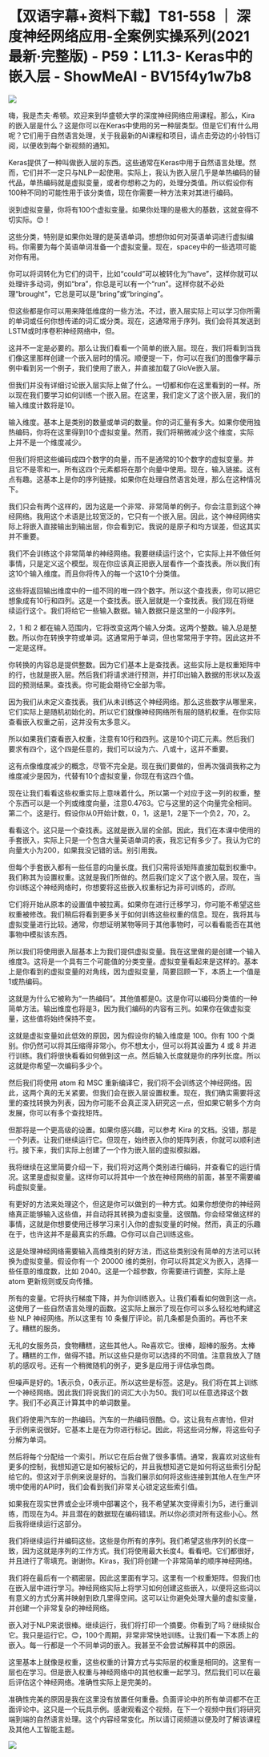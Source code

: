 # 【双语字幕+资料下载】T81-558 ｜ 深度神经网络应用-全案例实操系列(2021最新·完整版) - P59：L11.3- Keras中的嵌入层 - ShowMeAI - BV15f4y1w7b8

![](img/6c6a4e57e3618c11a532abc5118438e7_0.png)

嗨，我是杰夫·希顿。欢迎来到华盛顿大学的深度神经网络应用课程。那么，Kira的嵌入层是什么？这是你可以在Keras中使用的另一种层类型。但是它们有什么用呢？它们用于自然语言处理，关于我最新的AI课程和项目，请点击旁边的小铃铛订阅，以便收到每个新视频的通知。

Keras提供了一种叫做嵌入层的东西。这些通常在Keras中用于自然语言处理。然而，它们并不一定只与NLP一起使用。实际上，我认为嵌入层几乎是单热编码的替代品，单热编码就是虚拟变量，或者你想称之为的，处理分类值。所以假设你有100种不同的可能性用于该分类值，现在你需要一种方法来对其进行编码。

说到虚拟变量，你将有100个虚拟变量。如果你处理的是极大的基数，这就变得不切实际。😊！[](img/6c6a4e57e3618c11a532abc5118438e7_2.png)

这些分类，特别是如果你处理的是英语单词。想想你如何对英语单词进行虚拟编码。你需要为每个英语单词准备一个虚拟变量。现在，spacey中的一些选项可能对你有用。

你可以将词转化为它们的词干，比如“could”可以被转化为“have”，这样你就可以处理许多动词，例如“bra”，你总是可以有一个“run”。这样你就不必处理“brought”，它总是可以是“bring”或“bringing”。

但这些都是你可以用来降低维度的一些方法。不过，嵌入层实际上可以学习你所需的单词或任何你想传递的词汇或分类。现在，这通常用于序列。我们会将其发送到LSTM或时序卷积神经网络中，但。

这并不一定是必要的。那么让我们看看一个简单的嵌入层。现在，我们将看到当我们像这里那样创建一个嵌入层时的情况。顺便提一下，你可以在我们的图像字幕示例中看到另一个例子，我们使用了嵌入，并直接加载了GloVe嵌入层。

但我们并没有详细讨论嵌入层实际上做了什么。一切都和你在这里看到的一样。所以现在我们要学习如何训练一个嵌入层。在这里，我们定义了这个嵌入层，我们的输入维度计数将是10。

输入维度。基本上是类别的数量或单词的数量。你的词汇量有多大。如果你使用独热编码，你将在这里得到10个虚拟变量。然而，我们将稍微减少这个维度，实际上并不是一个维度减少。

但我们将把这些编码成四个数字的向量，而不是通常的10个数字的虚拟变量。并且它不是零和一。所有这四个元素都将在那个向量中使用。现在，输入链接。这有点有趣。这基本上是你的序列链接。如果你在处理自然语言处理，那么在这种情况下。

我们只会有两个这样的，因为这是一个非常、非常简单的例子。你会注意到这个神经网络。我用这个术语是比较宽泛的，它只有一个嵌入层。因此，这个神经网络实际上将嵌入直接输出到输出层，你会看到它。我说的是原子和均方误差，但这其实并不重要。

我们不会训练这个非常简单的神经网络。我要继续运行这个，它实际上并不做任何事情，只是定义这个模型。现在你应该真正把嵌入层看作一个查找表。所以我们有这10个输入维度。而且你将传入的每一个这10个分类值。

这些将返回输出维度中的一组不同的唯一四个数字。所以这个查找表，你可以把它想象成有10行和四列。这是一个查找表。嵌入层就是一个查找表。我们现在将继续运行这个。我们将给它一些输入数据。输入数据只是这里的一小段序列。

2，1 和 2 都在输入范围内，它将改变这两个输入分类。这两个整数。输入总是整数。所以你在转换字符或单词。这通常用于单词，但也常常用于字符。因此这并不一定是这样。

你转换的内容总是提供整数。因为它们基本上是查找表。这些实际上是权重矩阵中的行，也就是嵌入层。然后我们将请求进行预测，并打印出输入数据的形状以及返回的预测结果。查找表。你可能会期待它全部为零。

因为我们从未定义查找表。我们从未训练这个神经网络。那么这些数字从哪里来，它们实际上是随机初始化的。所以它们就像神经网络所有层的随机权重。在你实际查看嵌入权重之前，这并没有太多意义。

所以如果我们查看嵌入权重，注意有10行和四列。这是10个词汇元素。然后我们要求有四个，这个四是任意的，我们可以设为六、八或十，这并不重要。

这有点像维度减少的概念，尽管不完全是。现在我们要做的，但再次强调我称之为维度减少是因为，代替有10个虚拟变量，你现在有这四个值。

现在让我们看看这些权重实际上意味着什么。所以第一个对应于这一列的权重，整个东西可以是一个列或维度向量，注意0.4763。它与这里的这个向量完全相同。第二个。这是行。假设你从0开始计数，0，1，这是1，2是下一个负2，70，2。

看看这个。这只是一个查找表。这就是嵌入层的全部。因此，我们在本课中使用的手套嵌入，实际上只是一个包含大量英语单词的表，我忘记有多少了。我认为它的向量大小为200，如果我没记错的话。别引用我。

但每个手套嵌入都有一些任意的向量长度。我们只需将该矩阵直接加载到权重中。我们称其为设置权重。这就是我们所做的。然后我们定义了这个嵌入层。现在，当你训练这个神经网络时，你想要将这些嵌入权重标记为非可训练的，*否则*。

它们将开始从原本的设置值中被拉离。如果你在进行迁移学习，你可能不希望这些权重被修改。我们稍后将看到更多关于如何训练这些权重的信息。现在，我将其与虚拟变量进行比较。通常，你想证明某物等同于其他事物时，可以看看能否在其他事物中模拟该东西。

所以我们将使用嵌入层基本上为我们提供虚拟变量。我在这里做的是创建一个输入维度3。这将是一个具有三个可能值的分类变量。虚拟变量看起来是这样的。基本上是你看到的虚拟变量的对角线，因为虚拟变量，简要回顾一下，本质上一个值是1或热编码。

这就是为什么它被称为“一热编码”。其他值都是0。这是你可以编码分类值的一种简单方法。输出维度也将是3，因为我们编码的内容有三列。如果你在做虚拟变量，这些值将始终保持不变。

这就是虚拟变量如此低效的原因，因为假设你的输入维度是 100。你有 100 个类别。你仍然可以将其压缩得非常小。你不想太小，但可以将其设置为 4 或 8 并进行训练。我们将很快看看如何做到这一点。然后输入长度就是你的序列长度。所以这就是你希望一次编码多少个。

然后我们将使用 atom 和 MSC 重新编译它，我们将不会训练这个神经网络。因此，这两个真的无关紧要。但我们会在嵌入层设置权重。现在，我们确实需要将这里的查找转换为列表，因为你可能不会真正深入研究这一点，但如果它朝多个方向发展，你可以有多个查找矩阵。

但那将是一个更高级的设置。如果你感兴趣，可以参考 Kira 的文档。没错，那是一个列表。让我们继续运行它。但现在，始终嵌入你的矩阵列表，你就可以顺利进行。接下来，我们实际上创建了一个作为嵌入层的虚拟模拟器。

我将继续在这里简要介绍一下，我们将对这两个类别进行编码，并查看它的运行情况。这里是虚拟变量。这样你可以将其中一个放在神经网络的前面，甚至不需要编码虚拟变量。

有更好的方法来处理这个，但这是你可以做到的一种方式。如果你想使你的神经网络真正能够输入这些值，并自动将其转换为虚拟变量。这很酷。你会经常做这样的事情，这就是你想要使用迁移学习来引入你的虚拟变量的时候。然而，真正的乐趣在于，也许这并不是最真实的乐趣。😊你可以自己训练这些。

这是处理神经网络需要输入高维类别的好方法，而这些类别没有简单的方法可以转换为虚拟变量。假设你有一个 20000 维的类别，你可以将其定义为嵌入，选择一些任意的维度数，比如 2040。这是一个超参数，你需要进行调整，实际上是 atom 更新规则或反向传播。

所有的变量。它将执行梯度下降，并为你训练嵌入。让我们看看如何做到这一点。这使用了一些自然语言处理的函数。这实际上展示了现在你可以多么轻松地构建这些 NLP 神经网络。所以这里有 10 条餐厅评论。前几条都是负面的。再也不来了。糟糕的服务。

无礼的女服务员，食物糟糕，这些其他人。Re喜欢它。很棒，超棒的服务。太棒了。糟糕的工作，做得不错。所以这些只是你可以选择的不同值。注意我放入了随机的感叹号。还有一个稍微随机的例子，更多是应用于评估承包商。

但噪声是好的。1表示负，0表示正。所以这些是标签。这是y。我们将在其上训练一个神经网络。因此我们将说我们的词汇大小为50。我们可以任意选择这个数字。我们不必真正计算其中的单词数量。

我们将使用汽车的一热编码。汽车的一热编码很酷。😊。这让我有点害怕，但对于示例来说很好。它基本上是在为你进行标记。因此，将这些词分解，将这些句子分解为单词。

然后将每个分配给一个索引。所以它在后台做了很多事情。通常，我喜欢对这些有更多的控制，我想知道它是如何被标记的，并且我想知道它是如何将这些索引分配给它的。但这对于示例来说是好的。当我们展示如何将这些连接到其他人在生产环境中使用的API时，我们会看到我们非常关心锁定这些索引值。

如果我在现实世界或企业环境中部署这个，我不希望某次变得索引为5，进行重训练，而现在为4。并且潜在的数据现在编码错误。所以你必须对所有这些小心。然后我将继续运行这部分。

我们将继续运行并编码这些。这些是你所有的序列。我们希望这些序列的长度一致，因为这就是序列的工作方式。我们将使用最大长度4。看看吧。它们都很好，并且进行了零填充。谢谢你。Kiras，我们将创建一个非常简单的顺序神经网络。

我们将在最后有一个稠密层。因此这里面有学习。这里有一个权重矩阵。但我们也在嵌入层中进行学习。神经网络实际上将学习如何创建这些嵌入，以便将这些词以有意义的方式分离并映射到欧几里得空间。这可以让你避免处理大量的虚拟变量，并创建一个非常复杂的神经网络。

嵌入对于NLP来说很棒。继续运行，我们将打印一个摘要。你看到了吗？继续拟合它。我只是运行它。😊，100个周期，非常非常快地训练。让我们看一下本质上的嵌入。每一行都是一个不同单词的嵌入。我甚至不会尝试解释其中的原因。

这里基本上就像是权重，这些权重的计算方式与实际层的权重是相同的。这里有一层也在学习。但是嵌入权重与神经网络中的其他权重一起学习。然后我们可以在最后评估这个神经网络。准确性实际上是完美的。

准确性完美的原因是我在这里没有放置任何重叠。负面评论中的所有单词都不在正面评论中。这只是一个玩具示例。感谢观看这个视频，在下一个视频中我们将研究端到端的自然语言处理。这个内容经常变化。所以请订阅频道以便及时了解该课程及其他人工智能主题。

![](img/6c6a4e57e3618c11a532abc5118438e7_4.png)
